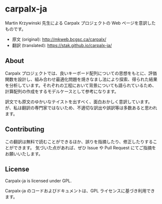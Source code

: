 # carpalx-ja
Martin Krzywinski 先生による Carpalx プロジェクトの Web ページを意訳したものです。

- 原文 (original): http://mkweb.bcgsc.ca/carpalx/
- 翻訳 (translated): https://stak.github.io/carpalx-ja/

## About
Carpalx プロジェクトでは、良いキーボード配列についての思想をもとに、評価関数を設計し、組み合わせ最適化問題を焼きなまし法により探索、得られた結果を分析しています。それぞれの工程において背景についても語られているため、計算配列の作成をするモデルケースとして参考になります。

訳文でも原文のゆかいなテイストを出すべく、面白おかしく意訳しています。が、私は翻訳の専門家ではないため、不適切な訳出や誤訳等は多数あると思われます。

## Contributing
この翻訳は無料で読むことができるほか、誤りを指摘したり、修正したりすることができます。
気づいた点があれば、ぜひ Issue や Pull Request にてご指摘をお願いいたします。

## License
Carpalx-ja is licensed under GPL.

Carpalx-ja のコードおよびドキュメントは、GPL ライセンスに基づき利用できます。
